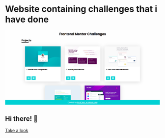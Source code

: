 # Website containing challenges that i have done

![Design preview for  a web that contain challenges that i have done ](./Img/Web-preview-pic.png)

## Hi there! 👋 



[Take a look](other_file.md)
